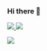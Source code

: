 ### Hi there 💩 
<a href="https://buttery-jellyfish-470.notion.site/52abb3d1112c40c394f0254d4f0986c7?pvs=4" target="_blank"><img src="https://img.shields.io/badge/Portfolio-000000?style=flat-square&logo=Notion&logoColor=white">
<a href="https://www.instagram.com/hsj._.06/" target="_blank"><img src="https://img.shields.io/badge/Instagram-E4405F?style=flat-square&logo=Instagram&logoColor=white">

<a target="_blank"><img src="https://img.shields.io/badge/gtw030488@gmail.com-EA4335?style=flat-square&logo=Gmail&logoColor=white">
